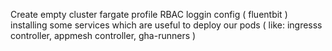 Create empty cluster
fargate profile
RBAC
loggin config ( fluentbit )
installing some services which are useful to deploy our pods ( like: ingresss controller, appmesh controller, gha-runners )
